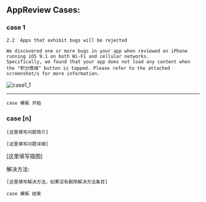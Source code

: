 ## AppReview Cases:

### case 1
```
2.2  Apps that exhibit bugs will be rejected

We discovered one or more bugs in your app when reviewed on iPhone running iOS 9.1 on both Wi-Fi and cellular networks.
Specifically, we found that your app does not load any content when the "积分商城" button is tapped. Please refer to the attached screenshot/s for more information.
```

![case1_1][case1_1]










---
`case 模板 开始`

### case [n]
```
[这里填写问题简介]

[这里填写问题详细]
```

[这里填写插图]

解决方法:
```
[这里填写解决方法，如果没有删除解决方法条目]
```

`case 模板 结束`








[case1_1]: https://github.com/github-xiaogang/Resource/blob/master/appreview/case1/1.png
